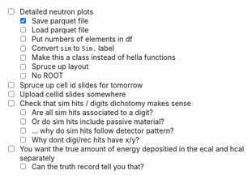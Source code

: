 - [ ] Detailed neutron plots
  - [x] Save parquet file
  - [ ] Load parquet file
  - [ ] Put numbers of elements in df
  - [ ] Convert `sim` to `Sim.` label
  - [ ] Make this a class instead of hella functions
  - [ ] Spruce up layout
  - [ ] No ROOT
- [ ] Spruce up cell id slides for tomorrow
- [ ] Upload cellid slides somewhere
- [ ] Check that sim hits / digits dichotomy makes sense
  - [ ] Are all sim hits associated to a digit?
  - [ ] Or do sim hits include passive material?
  - [ ] ... why do sim hits follow detector pattern?
  - [ ] Why dont digi/rec hits have x/y?
- [ ] You want the true amount of energy depositied in the ecal and hcal separately
  - [ ] Can the truth record tell you that?
